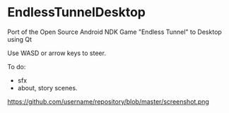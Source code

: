 # EndlessTunnelDesktop
Port of the Open Source Android NDK Game "Endless Tunnel" to Desktop using Qt

Use WASD or arrow keys to steer.

To do:
+ sfx
+ about, story scenes.

https://github.com/username/repository/blob/master/screenshot.png
